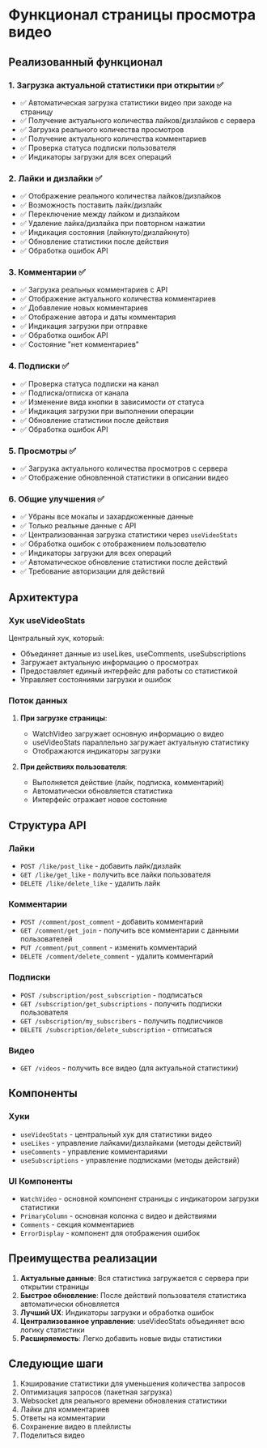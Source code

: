 # Функционал страницы просмотра видео

## Реализованный функционал

### 1. Загрузка актуальной статистики при открытии ✅
- ✅ Автоматическая загрузка статистики видео при заходе на страницу
- ✅ Получение актуального количества лайков/дизлайков с сервера
- ✅ Загрузка реального количества просмотров
- ✅ Получение актуального количества комментариев
- ✅ Проверка статуса подписки пользователя
- ✅ Индикаторы загрузки для всех операций

### 2. Лайки и дизлайки ✅
- ✅ Отображение реального количества лайков/дизлайков
- ✅ Возможность поставить лайк/дизлайк
- ✅ Переключение между лайком и дизлайком
- ✅ Удаление лайка/дизлайка при повторном нажатии
- ✅ Индикация состояния (лайкнуто/дизлайкнуто)
- ✅ Обновление статистики после действия
- ✅ Обработка ошибок API

### 3. Комментарии ✅
- ✅ Загрузка реальных комментариев с API
- ✅ Отображение актуального количества комментариев
- ✅ Добавление новых комментариев
- ✅ Отображение автора и даты комментария
- ✅ Индикация загрузки при отправке
- ✅ Обработка ошибок API
- ✅ Состояние "нет комментариев"

### 4. Подписки ✅
- ✅ Проверка статуса подписки на канал
- ✅ Подписка/отписка от канала
- ✅ Изменение вида кнопки в зависимости от статуса
- ✅ Индикация загрузки при выполнении операции
- ✅ Обновление статистики после действия
- ✅ Обработка ошибок API

### 5. Просмотры ✅
- ✅ Загрузка актуального количества просмотров с сервера
- ✅ Отображение обновленной статистики в описании видео

### 6. Общие улучшения ✅
- ✅ Убраны все мокапы и захардкоженные данные
- ✅ Только реальные данные с API
- ✅ Централизованная загрузка статистики через `useVideoStats`
- ✅ Обработка ошибок с отображением пользователю
- ✅ Индикаторы загрузки для всех операций
- ✅ Автоматическое обновление статистики после действий
- ✅ Требование авторизации для действий

## Архитектура

### Хук useVideoStats
Центральный хук, который:
- Объединяет данные из useLikes, useComments, useSubscriptions
- Загружает актуальную информацию о просмотрах
- Предоставляет единый интерфейс для работы со статистикой
- Управляет состояниями загрузки и ошибок

### Поток данных
1. **При загрузке страницы**:
   - WatchVideo загружает основную информацию о видео
   - useVideoStats параллельно загружает актуальную статистику
   - Отображаются индикаторы загрузки

2. **При действиях пользователя**:
   - Выполняется действие (лайк, подписка, комментарий)
   - Автоматически обновляется статистика
   - Интерфейс отражает новое состояние

## Структура API

### Лайки
- `POST /like/post_like` - добавить лайк/дизлайк
- `GET /like/get_like` - получить все лайки пользователя
- `DELETE /like/delete_like` - удалить лайк

### Комментарии
- `POST /comment/post_comment` - добавить комментарий
- `GET /comment/get_join` - получить все комментарии с данными пользователей
- `PUT /comment/put_comment` - изменить комментарий
- `DELETE /comment/delete_comment` - удалить комментарий

### Подписки
- `POST /subscription/post_subscription` - подписаться
- `GET /subscription/get_subscriptions` - получить подписки пользователя
- `GET /subscription/my_subscribers` - получить подписчиков
- `DELETE /subscription/delete_subscription` - отписаться

### Видео
- `GET /videos` - получить все видео (для актуальной статистики)

## Компоненты

### Хуки
- `useVideoStats` - центральный хук для статистики видео
- `useLikes` - управление лайками/дизлайками (методы действий)
- `useComments` - управление комментариями
- `useSubscriptions` - управление подписками (методы действий)

### UI Компоненты
- `WatchVideo` - основной компонент страницы с индикатором загрузки статистики
- `PrimaryColumn` - основная колонка с видео и действиями
- `Comments` - секция комментариев
- `ErrorDisplay` - компонент для отображения ошибок

## Преимущества реализации

1. **Актуальные данные**: Вся статистика загружается с сервера при открытии страницы
2. **Быстрое обновление**: После действий пользователя статистика автоматически обновляется
3. **Лучший UX**: Индикаторы загрузки и обработка ошибок
4. **Централизованное управление**: useVideoStats объединяет всю логику статистики
5. **Расширяемость**: Легко добавить новые виды статистики

## Следующие шаги

1. Кэширование статистики для уменьшения количества запросов
2. Оптимизация запросов (пакетная загрузка)
3. Websocket для реального времени обновления статистики
4. Лайки для комментариев
5. Ответы на комментарии
6. Сохранение видео в плейлисты
7. Поделиться видео
